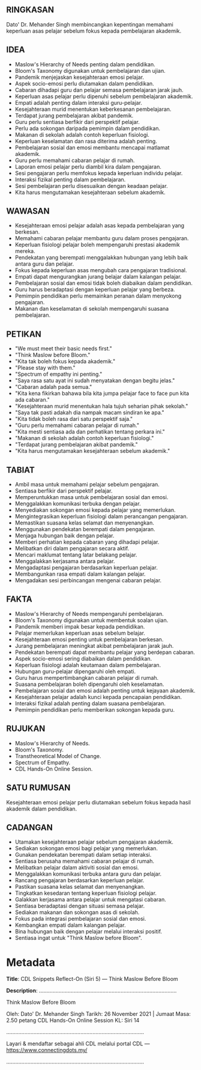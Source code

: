 ## RINGKASAN
Dato' Dr. Mehander Singh membincangkan kepentingan memahami keperluan asas pelajar sebelum fokus kepada pembelajaran akademik.

## IDEA
- Maslow's Hierarchy of Needs penting dalam pendidikan.
- Bloom's Taxonomy digunakan untuk pembelajaran dan ujian.
- Pandemik menjejaskan kesejahteraan emosi pelajar.
- Aspek socio-emosi perlu diutamakan dalam pendidikan.
- Cabaran dihadapi guru dan pelajar semasa pembelajaran jarak jauh.
- Keperluan asas pelajar perlu dipenuhi sebelum pembelajaran akademik.
- Empati adalah penting dalam interaksi guru-pelajar.
- Kesejahteraan murid menentukan keberkesanan pembelajaran.
- Terdapat jurang pembelajaran akibat pandemik.
- Guru perlu sentiasa berfikir dari perspektif pelajar.
- Perlu ada sokongan daripada pemimpin dalam pendidikan.
- Makanan di sekolah adalah contoh keperluan fisiologi.
- Keperluan keselamatan dan rasa diterima adalah penting.
- Pembelajaran sosial dan emosi membantu mencapai matlamat akademik.
- Guru perlu memahami cabaran pelajar di rumah.
- Laporan emosi pelajar perlu diambil kira dalam pengajaran.
- Sesi pengajaran perlu memfokus kepada keperluan individu pelajar.
- Interaksi fizikal penting dalam pembelajaran.
- Sesi pembelajaran perlu disesuaikan dengan keadaan pelajar.
- Kita harus mengutamakan kesejahteraan sebelum akademik.

## WAWASAN
- Kesejahteraan emosi pelajar adalah asas kepada pembelajaran yang berkesan.
- Memahami cabaran pelajar membantu guru dalam proses pengajaran.
- Keperluan fisiologi pelajar boleh mempengaruhi prestasi akademik mereka.
- Pendekatan yang berempati menggalakkan hubungan yang lebih baik antara guru dan pelajar.
- Fokus kepada keperluan asas mengubah cara pengajaran tradisional.
- Empati dapat mengurangkan jurang belajar dalam kalangan pelajar.
- Pembelajaran sosial dan emosi tidak boleh diabaikan dalam pendidikan.
- Guru harus beradaptasi dengan keperluan pelajar yang berbeza.
- Pemimpin pendidikan perlu memainkan peranan dalam menyokong pengajaran.
- Makanan dan keselamatan di sekolah mempengaruhi suasana pembelajaran.

## PETIKAN
- "We must meet their basic needs first."
- "Think Maslow before Bloom."
- "Kita tak boleh fokus kepada akademik."
- "Please stay with them."
- "Spectrum of empathy ini penting."
- "Saya rasa satu ayat ini sudah menyatakan dengan begitu jelas."
- "Cabaran adalah pada semua."
- "Kita kena fikirkan bahawa bila kita jumpa pelajar face to face pun kita ada cabaran."
- "Kesejahteraan murid menentukan hala tujuh seharian pihak sekolah."
- "Saya tak pasti adakah dia nampak macam sindiran ke apa."
- "Kita tidak boleh rasa dari satu perspektif saja."
- "Guru perlu memahami cabaran pelajar di rumah."
- "Kita mesti sentiasa ada dan perhatikan tentang perkara ini."
- "Makanan di sekolah adalah contoh keperluan fisiologi."
- "Terdapat jurang pembelajaran akibat pandemik."
- "Kita harus mengutamakan kesejahteraan sebelum akademik."

## TABIAT
- Ambil masa untuk memahami pelajar sebelum pengajaran.
- Sentiasa berfikir dari perspektif pelajar.
- Memperuntukkan masa untuk pembelajaran sosial dan emosi.
- Menggalakkan komunikasi terbuka dengan pelajar.
- Menyediakan sokongan emosi kepada pelajar yang memerlukan.
- Mengintegrasikan keperluan fisiologi dalam perancangan pengajaran.
- Memastikan suasana kelas selamat dan menyenangkan.
- Menggunakan pendekatan berempati dalam pengajaran.
- Menjaga hubungan baik dengan pelajar.
- Memberi perhatian kepada cabaran yang dihadapi pelajar.
- Melibatkan diri dalam pengajaran secara aktif.
- Mencari maklumat tentang latar belakang pelajar.
- Menggalakkan kerjasama antara pelajar.
- Mengadaptasi pengajaran berdasarkan keperluan pelajar.
- Membangunkan rasa empati dalam kalangan pelajar.
- Mengadakan sesi perbincangan mengenai cabaran pelajar.

## FAKTA
- Maslow's Hierarchy of Needs mempengaruhi pembelajaran.
- Bloom's Taxonomy digunakan untuk membentuk soalan ujian.
- Pandemik memberi impak besar kepada pendidikan.
- Pelajar memerlukan keperluan asas sebelum belajar.
- Kesejahteraan emosi penting untuk pembelajaran berkesan.
- Jurang pembelajaran meningkat akibat pembelajaran jarak jauh.
- Pendekatan berempati dapat membantu pelajar yang berdepan cabaran.
- Aspek socio-emosi sering diabaikan dalam pendidikan.
- Keperluan fisiologi adalah keutamaan dalam pembelajaran.
- Hubungan guru-pelajar dipengaruhi oleh empati.
- Guru harus mempertimbangkan cabaran pelajar di rumah.
- Suasana pembelajaran boleh dipengaruhi oleh keselamatan.
- Pembelajaran sosial dan emosi adalah penting untuk kejayaan akademik.
- Kesejahteraan pelajar adalah kunci kepada pencapaian pendidikan.
- Interaksi fizikal adalah penting dalam suasana pembelajaran.
- Pemimpin pendidikan perlu memberikan sokongan kepada guru.

## RUJUKAN
- Maslow's Hierarchy of Needs.
- Bloom's Taxonomy.
- Transtheoretical Model of Change.
- Spectrum of Empathy.
- CDL Hands-On Online Session.

## SATU RUMUSAN
Kesejahteraan emosi pelajar perlu diutamakan sebelum fokus kepada hasil akademik dalam pendidikan.

## CADANGAN
- Utamakan kesejahteraan pelajar sebelum pengajaran akademik.
- Sediakan sokongan emosi bagi pelajar yang memerlukan.
- Gunakan pendekatan berempati dalam setiap interaksi.
- Sentiasa berusaha memahami cabaran pelajar di rumah.
- Melibatkan pelajar dalam aktiviti sosial dan emosi.
- Menggalakkan komunikasi terbuka antara guru dan pelajar.
- Rancang pengajaran berdasarkan keperluan pelajar.
- Pastikan suasana kelas selamat dan menyenangkan.
- Tingkatkan kesedaran tentang keperluan fisiologi pelajar.
- Galakkan kerjasama antara pelajar untuk mengatasi cabaran.
- Sentiasa beradaptasi dengan situasi semasa pelajar.
- Sediakan makanan dan sokongan asas di sekolah.
- Fokus pada integrasi pembelajaran sosial dan emosi.
- Kembangkan empati dalam kalangan pelajar.
- Bina hubungan baik dengan pelajar melalui interaksi positif.
- Sentiasa ingat untuk "Think Maslow before Bloom".

# Metadata
**Title**: CDL Snippets Reflect-On (Siri 5) — Think Maslow Before Bloom

**Description**: ...........................................................................................

Think Maslow Before Bloom

Oleh: Dato' Dr. Mehander Singh
Tarikh: 26 November 2021   |   Jumaat
Masa: 2.50 petang
CDL Hands-On Online Session KL: Siri 14

...........................................................................................

Layari & mendaftar sebagai ahli CDL melalui portal CDL — https://www.connectingdots.my/

...........................................................................................